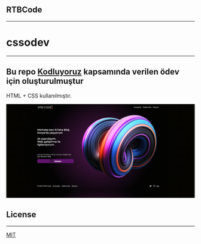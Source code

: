 ## RTBCode
--- 
# cssodev
---
## Bu repo [Kodluyoruz](https://www.kodluyoruz.org) kapsamında verilen ödev için oluşturulmuştur

HTML + CSS kullanılmıştır.

![Resim!](img/Screenshot_3.png "index.html")

## License
---
[MIT](https://choosealicense.com/licenses/mit/)




